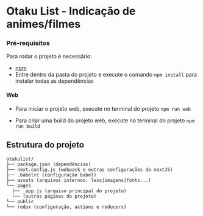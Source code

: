 # Otaku List - Indicação de animes/filmes

### Pré-requisitos

Para rodar o projeto é necessário:

* [npm](https://www.npmjs.com/get-npm)
* Entre dentro da pasta do projeto e execute o comando  `` npm install `` para instalar todas as dependências


#### Web

* Para iniciar o projeto web, execute no terminal do projeto
  `` npm run web ``

* Para criar uma build do projeto web, execute no terminal do projeto
  `` npm run build ``


## Estrutura do projeto

```
otakulist/
├── package.json (dependências)
├── next.config.js (webpack e outras configurações do nextJS)
├── .babelrc (configuração babel)
├── assets (arquivos internos: less|imagens|fonts...)
└── pages 
  ├── _app.js (arquivo principal do projeto)
  └── (outras páginas do projeto)
└── public
└── redux (configuração, actions e reducers)
```
